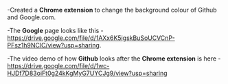 -Created a **Chrome extension** to change the background colour of Github and Google.com.

-The **Google** page looks like this - https://drive.google.com/file/d/1AXx6K5igskBuSoUCVCnP-PFsz1h9NClC/view?usp=sharing.

-The video demo of how **Github** looks after the **Chrome extension** is here - https://drive.google.com/file/d/1wc-HJDf7D83oiFt0g24kKgMyG7UYCJg9/view?usp=sharing
